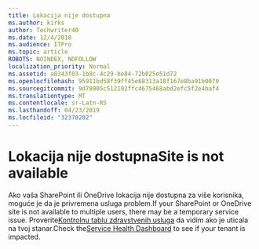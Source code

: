 ```yaml
---
title: Lokacija nije dostupna
ms.author: kirks
author: Techwriter40
ms.date: 12/4/2018
ms.audience: ITPro
ms.topic: article
ROBOTS: NOINDEX, NOFOLLOW
localization_priority: Normal
ms.assetid: a8343f03-1b8c-4c29-be84-72b025e51d72
ms.openlocfilehash: 95911bd58f39ff45e68313a18f167e8ba91b0070
ms.sourcegitcommit: 9d78905c512192ffc4675468abd2efc5f2e4baf4
ms.translationtype: MT
ms.contentlocale: sr-Latn-RS
ms.lasthandoff: 04/23/2019
ms.locfileid: "32370202"
---
```

# <a name="site-is-not-available"></a><span data-ttu-id="786fc-102">Lokacija nije dostupna</span><span class="sxs-lookup"><span data-stu-id="786fc-102">Site is not available</span></span>

<span data-ttu-id="786fc-103">Ako vaša SharePoint ili OneDrive lokacija nije dostupna za više korisnika, moguće je da je privremena usluga problem.</span><span class="sxs-lookup"><span data-stu-id="786fc-103">If your SharePoint or OneDrive site is not available to multiple users, there may be a temporary service issue.</span></span> <span data-ttu-id="786fc-104">Proverite[Kontrolnu tablu zdravstvenih usluga](https://admin.microsoft.com/AdminPortal/Home#/servicehealth) da vidim ako je uticala na tvoj stanar.</span><span class="sxs-lookup"><span data-stu-id="786fc-104">Check the[Service Health Dashboard](https://admin.microsoft.com/AdminPortal/Home#/servicehealth) to see if your tenant is impacted.</span></span> 
  

